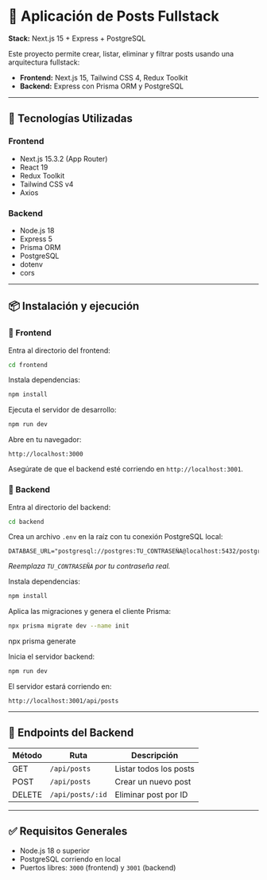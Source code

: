 # 📌 Aplicación de Posts Fullstack

**Stack:** Next.js 15 + Express + PostgreSQL

Este proyecto permite crear, listar, eliminar y filtrar posts usando una arquitectura fullstack:
- **Frontend:** Next.js 15, Tailwind CSS 4, Redux Toolkit
- **Backend:** Express con Prisma ORM y PostgreSQL

---

## 🧰 Tecnologías Utilizadas

### Frontend

- Next.js 15.3.2 (App Router)
- React 19
- Redux Toolkit
- Tailwind CSS v4
- Axios

### Backend

- Node.js 18
- Express 5
- Prisma ORM
- PostgreSQL
- dotenv
- cors

---

## 📦 Instalación y ejecución

### 🔹 Frontend

Entra al directorio del frontend:

```bash
cd frontend
```

Instala dependencias:

```bash
npm install
```

Ejecuta el servidor de desarrollo:

```bash
npm run dev
```

Abre en tu navegador:

```
http://localhost:3000
```

Asegúrate de que el backend esté corriendo en `http://localhost:3001`.

### 🔹 Backend

Entra al directorio del backend:

```bash
cd backend
```

Crea un archivo `.env` en la raíz con tu conexión PostgreSQL local:

```env
DATABASE_URL="postgresql://postgres:TU_CONTRASEÑA@localhost:5432/postgres"
```

_Reemplaza `TU_CONTRASEÑA` por tu contraseña real._

Instala dependencias:

```bash
npm install
```

Aplica las migraciones y genera el cliente Prisma:

```bash
npx prisma migrate dev --name init
```

npx prisma generate


Inicia el servidor backend:

```bash
npm run dev
```

El servidor estará corriendo en:

```
http://localhost:3001/api/posts
```

---

## 🧪 Endpoints del Backend

| Método | Ruta            | Descripción             |
|--------|-----------------|-------------------------|
| GET    | `/api/posts`    | Listar todos los posts  |
| POST   | `/api/posts`    | Crear un nuevo post     |
| DELETE | `/api/posts/:id`| Eliminar post por ID    |

---

## ✅ Requisitos Generales

- Node.js 18 o superior
- PostgreSQL corriendo en local
- Puertos libres: `3000` (frontend) y `3001` (backend)
